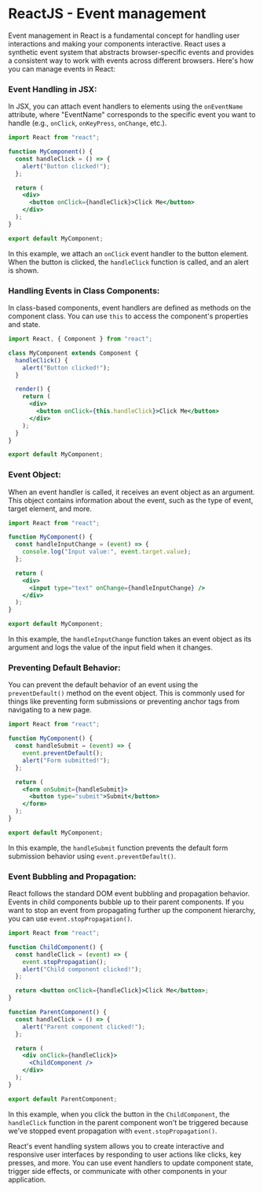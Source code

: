 # ReactJS - Event management

Event management in React is a fundamental concept for handling user interactions and making your components interactive. React uses a synthetic event system that abstracts browser-specific events and provides a consistent way to work with events across different browsers. Here's how you can manage events in React:

### Event Handling in JSX:

In JSX, you can attach event handlers to elements using the `onEventName` attribute, where "EventName" corresponds to the specific event you want to handle (e.g., `onClick`, `onKeyPress`, `onChange`, etc.).

```jsx
import React from "react";

function MyComponent() {
  const handleClick = () => {
    alert("Button clicked!");
  };

  return (
    <div>
      <button onClick={handleClick}>Click Me</button>
    </div>
  );
}

export default MyComponent;
```

In this example, we attach an `onClick` event handler to the button element. When the button is clicked, the `handleClick` function is called, and an alert is shown.

### Handling Events in Class Components:

In class-based components, event handlers are defined as methods on the component class. You can use `this` to access the component's properties and state.

```jsx
import React, { Component } from "react";

class MyComponent extends Component {
  handleClick() {
    alert("Button clicked!");
  }

  render() {
    return (
      <div>
        <button onClick={this.handleClick}>Click Me</button>
      </div>
    );
  }
}

export default MyComponent;
```

### Event Object:

When an event handler is called, it receives an event object as an argument. This object contains information about the event, such as the type of event, target element, and more.

```jsx
import React from "react";

function MyComponent() {
  const handleInputChange = (event) => {
    console.log("Input value:", event.target.value);
  };

  return (
    <div>
      <input type="text" onChange={handleInputChange} />
    </div>
  );
}

export default MyComponent;
```

In this example, the `handleInputChange` function takes an event object as its argument and logs the value of the input field when it changes.

### Preventing Default Behavior:

You can prevent the default behavior of an event using the `preventDefault()` method on the event object. This is commonly used for things like preventing form submissions or preventing anchor tags from navigating to a new page.

```jsx
import React from "react";

function MyComponent() {
  const handleSubmit = (event) => {
    event.preventDefault();
    alert("Form submitted!");
  };

  return (
    <form onSubmit={handleSubmit}>
      <button type="submit">Submit</button>
    </form>
  );
}

export default MyComponent;
```

In this example, the `handleSubmit` function prevents the default form submission behavior using `event.preventDefault()`.

### Event Bubbling and Propagation:

React follows the standard DOM event bubbling and propagation behavior. Events in child components bubble up to their parent components. If you want to stop an event from propagating further up the component hierarchy, you can use `event.stopPropagation()`.

```jsx
import React from "react";

function ChildComponent() {
  const handleClick = (event) => {
    event.stopPropagation();
    alert("Child component clicked!");
  };

  return <button onClick={handleClick}>Click Me</button>;
}

function ParentComponent() {
  const handleClick = () => {
    alert("Parent component clicked!");
  };

  return (
    <div onClick={handleClick}>
      <ChildComponent />
    </div>
  );
}

export default ParentComponent;
```

In this example, when you click the button in the `ChildComponent`, the `handleClick` function in the parent component won't be triggered because we've stopped event propagation with `event.stopPropagation()`.

React's event handling system allows you to create interactive and responsive user interfaces by responding to user actions like clicks, key presses, and more. You can use event handlers to update component state, trigger side effects, or communicate with other components in your application.
